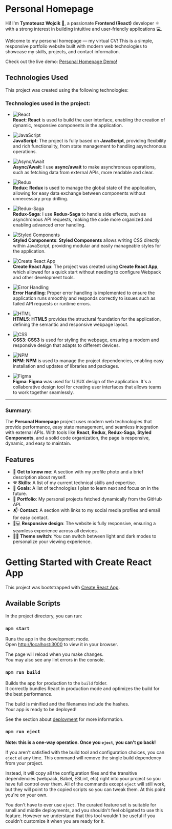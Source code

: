 # Personal Homepage

Hi! I'm **Tymoteusz Wojcik** 👋, a passionate **Frontend (React)** developer ⚛️ with a strong interest in building intuitive and user-friendly applications 💻.  

Welcome to my personal homepage — my virtual CV! This is a simple, responsive portfolio website built with modern web technologies to showcase my skills, projects, and contact information.

Check out the live demo: [Personal Homepage Demo!](https://code-timothy.github.io/personal-homepage/)

## Technologies Used

This project was created using the following technologies:

### Technologies used in the project:

- ![React](https://img.shields.io/badge/React-61DAFB?style=flat-square&logo=react&logoColor=white)  
  **React**: **React** is used to build the user interface, enabling the creation of dynamic, responsive components in the application.

- ![JavaScript](https://img.shields.io/badge/JavaScript-F7DF1E?style=flat-square&logo=javascript&logoColor=black)  
  **JavaScript**: The project is fully based on **JavaScript**, providing flexibility and rich functionality, from state management to handling asynchronous operations.

- ![Async/Await](https://img.shields.io/badge/Async%2FAwait-F7DF1E?style=flat-square&logo=javascript&logoColor=black)  
  **Async/Await**: I use **async/await** to make asynchronous operations, such as fetching data from external APIs, more readable and clear.

- ![Redux](https://img.shields.io/badge/Redux-764ABC?style=flat-square&logo=redux&logoColor=white)  
  **Redux**: **Redux** is used to manage the global state of the application, allowing for easy data exchange between components without unnecessary prop drilling.

- ![Redux-Saga](https://img.shields.io/badge/Redux_Saga-764ABC?style=flat-square&logo=redux-saga&logoColor=white)  
  **Redux-Saga**: I use **Redux-Saga** to handle side effects, such as asynchronous API requests, making the code more organized and enabling advanced error handling.

- ![Styled Components](https://img.shields.io/badge/Styled_Components-DB7093?style=flat-square&logo=styled-components&logoColor=white)  
  **Styled Components**: **Styled Components** allows writing CSS directly within JavaScript, providing modular and easily manageable styles for the application.

- ![Create React App](https://img.shields.io/badge/Create_React_App-09D3AC?style=flat-square&logo=create-react-app&logoColor=white)  
  **Create React App**: The project was created using **Create React App**, which allowed for a quick start without needing to configure Webpack and other development tools.

- ![Error Handling](https://img.shields.io/badge/Error_Handling-F44336?style=flat-square&logo=bugsnag&logoColor=white)  
  **Error Handling**: Proper error handling is implemented to ensure the application runs smoothly and responds correctly to issues such as failed API requests or runtime errors.

- ![HTML](https://img.shields.io/badge/HTML-E34F26?style=flat-square&logo=html5&logoColor=white)  
  **HTML5**: **HTML5** provides the structural foundation for the application, defining the semantic and responsive webpage layout.

- ![CSS](https://img.shields.io/badge/CSS-1572B6?style=flat-square&logo=css3&logoColor=white)  
  **CSS3**: **CSS3** is used for styling the webpage, ensuring a modern and responsive design that adapts to different devices.

- ![NPM](https://img.shields.io/badge/NPM-CB3837?style=flat-square&logo=npm&logoColor=white)  
  **NPM**: **NPM** is used to manage the project dependencies, enabling easy installation and updates of libraries and packages.

- ![Figma](https://img.shields.io/badge/Figma-F24E1E?style=flat-square&logo=figma&logoColor=white)  
  **Figma**: **Figma** was used for UI/UX design of the application. It's a collaborative design tool for creating user interfaces that allows teams to work together seamlessly.

---

### Summary:

The **Personal Homepage** project uses modern web technologies that provide performance, easy state management, and seamless integration with external APIs. With tools like **React**, **Redux**, **Redux-Saga**, **Styled Components**, and a solid code organization, the page is responsive, dynamic, and easy to maintain.

## Features

- 👤 **Get to know me**: A section with my profile photo and a brief description about myself.
- ⚒️ **Skills**: A list of my current technical skills and expertise.
- 🎯 **Goals**: A list of technologies I plan to learn next and focus on in the future.
- 📁 **Portfolio**: My personal projects fetched dynamically from the GitHub API.
- 📬 **Contact**: A section with links to my social media profiles and email for easy contact.
- 📱💻 **Responsive design**: The website is fully responsive, ensuring a seamless experience across all devices.
- 🌙🌞 **Theme switch**: You can switch between light and dark modes to personalize your viewing experience.


# Getting Started with Create React App

This project was bootstrapped with [Create React App](https://github.com/facebook/create-react-app).

## Available Scripts

In the project directory, you can run:

### `npm start`

Runs the app in the development mode.\
Open [http://localhost:3000](http://localhost:3000) to view it in your browser.

The page will reload when you make changes.\
You may also see any lint errors in the console.

### `npm run build`

Builds the app for production to the `build` folder.\
It correctly bundles React in production mode and optimizes the build for the best performance.

The build is minified and the filenames include the hashes.\
Your app is ready to be deployed!

See the section about [deployment](https://facebook.github.io/create-react-app/docs/deployment) for more information.

### `npm run eject`

**Note: this is a one-way operation. Once you `eject`, you can't go back!**

If you aren't satisfied with the build tool and configuration choices, you can `eject` at any time. This command will remove the single build dependency from your project.

Instead, it will copy all the configuration files and the transitive dependencies (webpack, Babel, ESLint, etc) right into your project so you have full control over them. All of the commands except `eject` will still work, but they will point to the copied scripts so you can tweak them. At this point you're on your own.

You don't have to ever use `eject`. The curated feature set is suitable for small and middle deployments, and you shouldn't feel obligated to use this feature. However we understand that this tool wouldn't be useful if you couldn't customize it when you are ready for it.